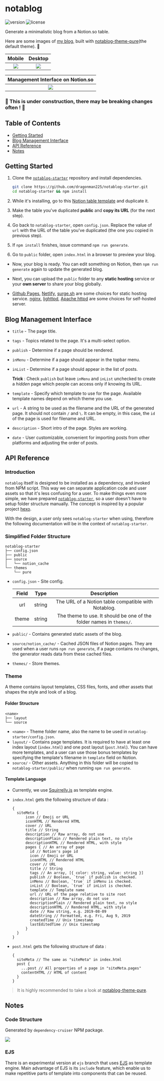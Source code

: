 # notablog

![version](https://img.shields.io/npm/v/notablog.svg?style=flat-square&color=007acc&label=version) ![license](https://img.shields.io/github/license/dragonman225/notablog.svg?style=flat-square&label=license&color=08CE5D)

Generate a minimalistic blog from a Notion.so table.

Here are some images of [my blog](https://dragonman225.github.io/), built with [notablog-theme-pure](https://github.com/dragonman225/notablog-theme-pure)(the default theme). 🙂

| Mobile | Desktop |
| :--: | :--: |
|   ![](assets/v0.3.0_mobile.png)   |   ![](assets/v0.3.0_desktop.png)   |

| Management Interface on Notion.so |
| :----------------------------: |
| ![](assets/v0.3.0_manage.png) |

### :construction: This is under construction, there may be breaking changes often ! :construction:



## Table of Contents

* [Getting Started](#Getting-Started)
* [Blog Management Interface](#Blog-Management-Interface)
* [API Reference](#API-Reference)
* [Notes](#Notes)



## Getting Started

1. Clone the [`notablog-starter`](https://github.com/dragonman225/notablog-starter) repository and install dependencies.
   ```bash
   git clone https://github.com/dragonman225/notablog-starter.git
   cd notablog-starter && npm install
   ```

2. While it's installing, go to this [Notion table template](https://www.notion.so/b6fcf809ca5047b89f423948dce013a0?v=03ddc4d6130a47f8b68e74c9d0061de2) and duplicate it.

3. Make the table you've duplicated **public** and **copy its URL** (for the next step).

4. Go back to `notablog-starter`, open `config.json`. Replace the value of `url` with the URL of the table you've duplicated (the one you copied in previous step).

5. If `npm install` finishes, issue command `npm run generate`.

6. Go to `public` folder, open `index.html` in a browser to preview your blog.

* Now, your blog is ready. You can edit something on Notion, then `npm run generate` again to update the generated blog.

* Next, you can upload the `public` folder to any **static hosting** service or your **own server** to share your blog globally.

* [Github Pages](https://pages.github.com/), [Netlify](https://www.netlify.com/), [surge.sh](https://surge.sh) are some choices for static hosting service. [nginx](https://www.nginx.com/), [lighttpd](https://www.lighttpd.net/), [Apache httpd](https://httpd.apache.org/) are some choices for self-hosted server.



## Blog Management Interface

* `title` - The page title.

* `tags` - Topics related to the page. It's a multi-select option.

* `publish` - Determine if a page should be rendered.

*  `inMenu` - Determine if a page should appear in the topbar menu.

* `inList` - Determine if a page should appear in the list of posts.

  **Trick** : Check `publish` but leave `inMenu` and `inList` unchecked to create a *hidden* page which people can access only if knowing its URL.

* `template` - Specify which template to use for the page. Available template names depend on which theme you use.

* `url` - A string to be used as the filename and the URL of the generated page. It should not contain `/` and `\`. It can be empty, in this case, the `id` of the page is used for filename and URL.

* `description` - Short intro of the page. Styles are working.

* `date` - User customizable, convenient for importing posts from other platforms and adjusting the order of posts.



## API Reference

### Introduction

`notablog` itself is designed to be installed as a dependency, and invoked from NPM script. This way we can separate application code and user assets so that it's less confusing for a user. To make things even more simple, we have prepared [`notablog-starter`](https://github.com/dragonman225/notablog-starter), so a user doesn't have to setup folder structure manually. The concept is inspired by a popular project [hexo](https://github.com/hexojs/hexo).

With the design, a user only sees `notablog-starter` when using, therefore the following documentation will be in the context of `notablog-starter`.

### Simplified Folder Structure

```
notablog-starter
├── config.json
├── public
├── source
│   └── notion_cache
└── themes
    └── pure
```

- `config.json` - Site config.

  | Field |  Type  |                         Description                          |
  | :---: | :----: | :----------------------------------------------------------: |
  |  url  | string |     The URL of a Notion table compatible with Notablog.      |
  | theme | string | The theme to use. It should be one of the folder names in `themes/`. |

- `public/` - Contains generated static assets of the blog.

- `source/notion_cache/` - Cached JSON files of Notion pages. They are used when a user runs `npm run generate`, if a page contains no changes, the generator reads data from these cached files.

- `themes/` - Store themes.

### Theme

A theme contains layout templates, CSS files, fonts, and other assets that shapes the style and look of a blog.

#### Folder Structure

```
<name>
├── layout
└── source
```

* `<name>` - Theme folder name, also the name to be used in `notablog-starter/config.json`.
* `layout/` - Contains page templates. It is required to have at least one index layout (`index.html`) and one post layout (`post.html`). You can have more templates, and a user can use those bonus templates by specifying the template's filename in `template` field on Notion.
* `source/` - Other assets. Anything in this folder will be copied to `notablog-starter/public/` when running `npm run generate`.

#### Template Language

* Currently, we use [Squirrelly.js](https://squirrelly.js.org/) as template engine.

* `index.html` gets the following structure of data :

  ```
  {
    siteMeta {
    	icon // Emoji or URL
    	iconHTML // Rendered HTML
    	cover // URL
    	title // String
    	description // Raw array, do not use
    	descriptionPlain // Rendered plain text, no style
    	descriptionHTML // Rendered HTML, with style
    	pages { // An array of page
    	  id // Notion's page id
    	  icon // Emoji or URL
    	  iconHTML // Rendered HTML
    	  cover // URL
    	  title // String
    	  tags // An array, [{ color: string, value: string }]
    	  publish // Boolean, `true` if publish is checked.
    	  inMenu // Boolean, `true` if inMenu is checked.
    	  inList // Boolean, `true` if inList is checked.
    	  template // Template name
    	  url // URL of the page relative to site root
    	  description // Raw array, do not use
    	  descriptionPlain // Rendered plain text, no style
    	  descriptionHTML // Rendered HTML, with style
    	  date // Raw string, e.g. 2019-08-09
    	  dateString // Formatted, e.g. Fri, Aug 9, 2019
    	  createdTime // Unix timestamp
    	  lastEditedTime // Unix timestamp
    	}
    }
  }
  ```

* `post.html` gets the following structure of data :

  ```
  {
    siteMeta // The same as "siteMeta" in index.html
    post {
      ...post // All properties of a page in "siteMeta.pages"
      contentHTML // HTML of content
    }
  }
  ```

> It is highly recommended to take a look at [notablog-theme-pure](https://github.com/dragonman225/notablog-theme-pure).



## Notes

### Code Structure

Generated by `dependency-cruiser` NPM package.

![](assets/deps_graph.svg)

### EJS

There is an experimental version at `ejs` branch that uses [EJS](https://ejs.co/) as template engine. Main advantage of EJS is its `include` feature, which enable us to make repetitive parts of template into components that can be reused.